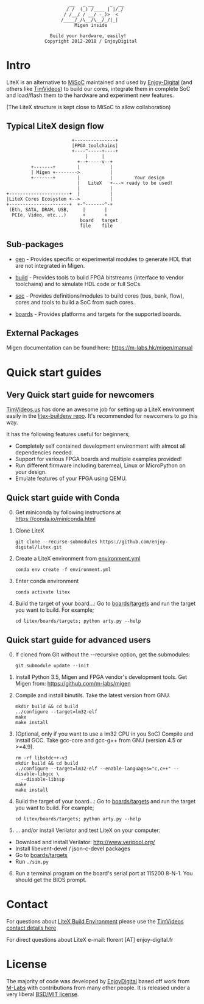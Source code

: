```
                       __   _ __      _  __
                      / /  (_) /____ | |/_/
                     / /__/ / __/ -_)>  <
                    /____/_/\__/\__/_/|_|
                         Migen inside

                Build your hardware, easily!
              Copyright 2012-2018 / EnjoyDigital
```


Intro
=====

LiteX is an alternative to [MiSoC](https://github.com/m-labs/misoc) maintained
and used by [Enjoy-Digital](https://enjoy-digital.fr) (and others like
[TimVideos](https://hdmi2usb.tv)) to build our cores, integrate them in
complete SoC and load/flash them to the hardware and experiment new features.

(The LiteX structure is kept close to MiSoC to allow collaboration)

Typical LiteX design flow
--------------------------

```
                        +---------------+
                        |FPGA toolchains|
                        +----^-----+----+
                             |     |
                          +--+-----v--+
         +-------+        |           |
         | Migen +-------->           |
         +-------+        |           |        Your design
                          |   LiteX   +---> ready to be used!
                          |           |
+----------------------+  |           |
|LiteX Cores Ecosystem +-->           |
+----------------------+  +-^-------^-+
 (Eth, SATA, DRAM, USB,     |       |
  PCIe, Video, etc...)      +       +
                           board   target
                           file    file
```

Sub-packages
------------

* [gen](litex/gen) -
  Provides specific or experimental modules to generate HDL that are not integrated
  in Migen.

* [build](litex/build) -
  Provides tools to build FPGA bitstreams (interface to vendor toolchains) and to
  simulate HDL code or full SoCs.

* [soc](litex/soc) -
  Provides definitions/modules to build cores (bus, bank, flow), cores and tools
  to build a SoC from such cores.

* [boards](litex/boards) -
  Provides platforms and targets for the supported boards.


External Packages
-----------------

Migen documentation can be found here: https://m-labs.hk/migen/manual


Quick start guides
==================

Very Quick start guide for newcomers
------------------------------------

[TimVideos.us](https://code.timvideos.us) has done an awesome job for setting
up a LiteX environment easily in the
[litex-buildenv repo](https://github.com/timvideos/litex-buildenv). It's
recommended for newcomers to go this way.

It has the following features useful for beginners;

 * Completely self contained development environment with almost all
   dependencies needed.
 * Support for various FPGA boards and multiple examples provided!
 * Run different firmware including baremeal, Linux or MicroPython on your
   design.
 * Emulate features of your FPGA using QEMU.

Quick start guide with Conda
----------------------------

 0. Get miniconda by following instructions at https://conda.io/miniconda.html

 1. Clone LiteX
    ```shell
    git clone --recurse-submodules https://github.com/enjoy-digital/litex.git
    ```

 2. Create a LiteX environment from [environment.yml](environment.yml)
    ```shell
    conda env create -f environment.yml
    ```

 3. Enter conda environment
    ```shell
    conda activate litex
    ```

 4. Build the target of your board...:
    Go to [boards/targets](litex/boards/targets) and run the target you want to
    build. For example;
    ```
    cd litex/boards/targets; python arty.py --help
    ```

Quick start guide for advanced users
------------------------------------

 0. If cloned from Git without the --recursive option, get the submodules:
    ```shell
    git submodule update --init
    ```

 1. Install Python 3.5, Migen and FPGA vendor's development tools.
    Get Migen from: https://github.com/m-labs/migen

 2. Compile and install binutils. Take the latest version from GNU.
    ```shell
    mkdir build && cd build
    ../configure --target=lm32-elf
    make
    make install
    ```

 3. (Optional, only if you want to use a lm32 CPU in you SoC)
    Compile and install GCC. Take gcc-core and gcc-g++ from GNU
    (version 4.5 or >=4.9).
    ```shell
    rm -rf libstdc++-v3
    mkdir build && cd build
    ../configure --target=lm32-elf --enable-languages="c,c++" --disable-libgcc \
      --disable-libssp
    make
    make install
    ```

 4. Build the target of your board...:
    Go to [boards/targets](litex/boards/targets) and run the target you want to
    build. For example;
    ```shell
    cd litex/boards/targets; python arty.py --help
    ```

 5. ... and/or install Verilator and test LiteX on your computer:

   * Download and install Verilator: http://www.veripool.org/
   * Install libevent-devel / json-c-devel packages
   * Go to [boards/targets](litex/boards/targets)
   * Run `./sim.py`

 6. Run a terminal program on the board's serial port at 115200 8-N-1.
    You should get the BIOS prompt.


Contact
=======

For questions about
[LiteX Build Environment](https://github.com/timvideos/litex-buildenv)
please use the
[TimVideos contact details here](https://github.com/timvideos/litex-buildenv#contact)

For direct questions about LiteX e-mail: florent [AT] enjoy-digital.fr


License
=======

The majority of code was developed by [EnjoyDigital](http://enjoy-digital.fr)
based off work from [M-Labs](https://m-labs.hk) with contributions from many
other people. It is released under a very liberal [BSD/MIT license](LICENSE).
